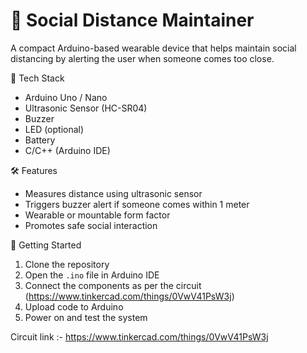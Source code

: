 # 👣 Social Distance Maintainer

A compact Arduino-based wearable device that helps maintain social distancing by alerting the user when someone comes too close.

🔧 Tech Stack
- Arduino Uno / Nano  
- Ultrasonic Sensor (HC-SR04)  
- Buzzer  
- LED (optional)  
- Battery  
- C/C++ (Arduino IDE)

🛠️ Features
- Measures distance using ultrasonic sensor  
- Triggers buzzer alert if someone comes within 1 meter  
- Wearable or mountable form factor  
- Promotes safe social interaction

🚀 Getting Started
1. Clone the repository  
2. Open the `.ino` file in Arduino IDE  
3. Connect the components as per the circuit (https://www.tinkercad.com/things/0VwV41PsW3j)
4. Upload code to Arduino  
5. Power on and test the system


Circuit link :- https://www.tinkercad.com/things/0VwV41PsW3j
